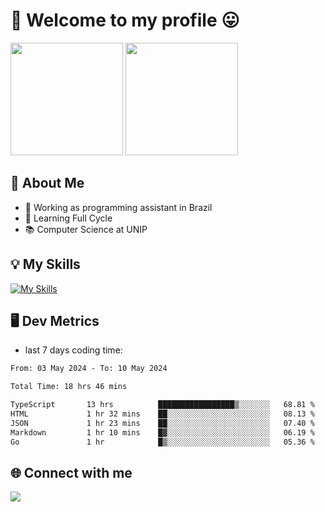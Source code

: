 # 🎉 Welcome to my profile 😛

<div>
  <img height="180em" src="https://github-readme-stats.vercel.app/api?username=VinicciusSantos&show_icons=true&icon_color=fff&include_all_commits=true&count_private=true&bg_color=30,000,000&title_color=fff&text_color=fff"/>
  <img height="180em" src="https://github-readme-stats.vercel.app/api/top-langs/?username=VinicciusSantos&langs_count=8&layout=compact&include_all_commits=true&count_private=true&bg_color=30,000,000&title_color=fff&text_color=fff"/>
</div>

## 📖 About Me
- 🔭 Working as programming assistant in Brazil
- 🌱 Learning Full Cycle
- 📚 Computer Science at UNIP

## 💡 My Skills

[![My Skills](https://skills.thijs.gg/icons?i=angular,react,styledcomponents,jest,html,css,sass,bootstrap,ts,js,go,nodejs,express,nestjs,git,c,py,postgres,mysql,sqlite,docker,graphql)](https://github.com/VinicciusSantos)

## 🖥️ Dev Metrics

- last 7 days coding time:

<!--START_SECTION:waka-->

```txt
From: 03 May 2024 - To: 10 May 2024

Total Time: 18 hrs 46 mins

TypeScript       13 hrs          █████████████████▒░░░░░░░   68.81 %
HTML             1 hr 32 mins    ██░░░░░░░░░░░░░░░░░░░░░░░   08.13 %
JSON             1 hr 23 mins    ██░░░░░░░░░░░░░░░░░░░░░░░   07.40 %
Markdown         1 hr 10 mins    █▓░░░░░░░░░░░░░░░░░░░░░░░   06.19 %
Go               1 hr            █▒░░░░░░░░░░░░░░░░░░░░░░░   05.36 %
```

<!--END_SECTION:waka-->

## 🌐 Connect with me

<a href="https://www.linkedin.com/in/vinicius-guedes-b817aa223/"><img src="https://img.shields.io/badge/LinkedIn-0077B5?style=for-the-badge&logo=linkedin&logoColor=white"/></a>

